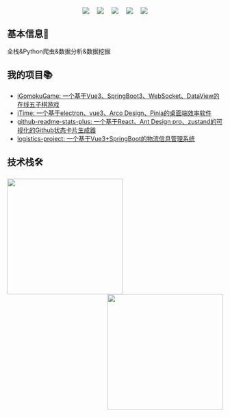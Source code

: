 <!-- 个人资料 -->
<p align="center"> 
<a href="https://wakatime.com/@018e0793-354b-42d4-8c6d-8dba8d71ab4f"><img align="center" src="https://wakatime.com/badge/user/018e0793-354b-42d4-8c6d-8dba8d71ab4f.svg" ></a>&emsp;
<a href="https://blog.bugdesigner.cn/" target="_blank"><img  align="center" src="https://img.shields.io/badge/Blog-博客-%230d7fbf?style=flat"/></a>&emsp;
<a href="https://space.bilibili.com/501122856" target="_blank"><img align="center" src="https://img.shields.io/badge/Bilibili-B站-%23df1a7c?style=flat"/></a>&emsp;
<a href="https://docs.bugdesigner.cn" target="_blank"><img align="center"  src="https://img.shields.io/badge/Docs-文档站-%231a41df?style=flat"/></a>&emsp;
<a href="https://komarev.com/ghpvc/?username=AZCodingAccount&abbreviated=true" target="_blank"><img align="center" src="https://komarev.com/ghpvc/?username=AZCodingAccount&abbreviated=true"/></a>
</p>

## 基本信息👤
全栈&Python爬虫&数据分析&数据挖掘

## 我的项目📚

- [iGomokuGame: 一个基于Vue3、SpringBoot3、WebSocket、DataView的在线五子棋游戏 ](https://github.com/AZCodingAccount/iGomokuGame)
- [iTime: 一个基于electron、vue3、Arco Design、Pinia的桌面端效率软件 ](https://github.com/AZCodingAccount/iTime)
- [github-readme-stats-plus: 一个基于React、Ant Design pro、zustand的可视化的Github状态卡片生成器](https://github.com/AZCodingAccount/github-readme-stats-plus)
- [logistics-project: 一个基于Vue3+SpringBoot的物流信息管理系统 ](https://github.com/AZCodingAccount/logistics-project)



## 技术栈🛠️
<!--
<p align="center">[![AlbertZhang's WakaTime stats](https://github-readme-stats.vercel.app/api/wakatime?username=AlbertZhang)](https://github.com/anuraghazra/github-readme-stats)</p>
-->
<img height="270px" align="left" src="https://github-readme-stats.vercel.app/api/top-langs/?username=AZCodingAccount&locale=cn&line_height=33&theme=&langs_count=5&custom_title=常用语言"/>
<img height="270px" align="right" src="https://github-readme-stats.vercel.app/api?username=AZCodingAccount&locale=cn&line_height=33&show_icons=true&theme=&rank_icon=default&custom_title=Github状态卡片"/>


